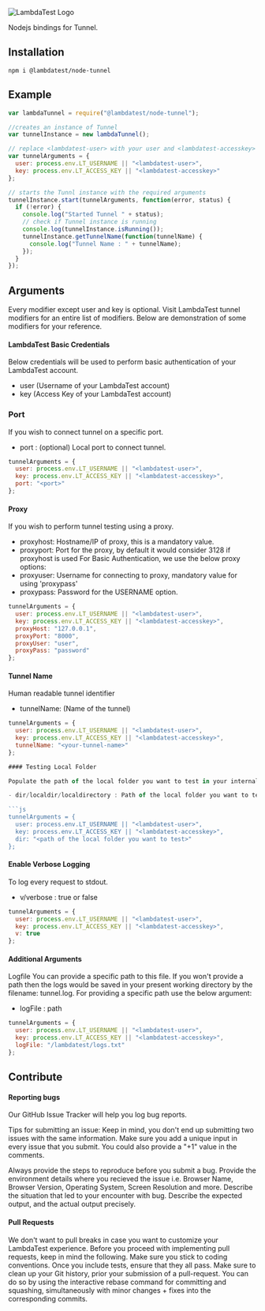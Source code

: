 ![LambdaTest Logo](https://www.lambdatest.com/static/images/logo.svg)

Nodejs bindings for Tunnel.

## Installation

```
npm i @lambdatest/node-tunnel
```

## Example

```js
var lambdaTunnel = require("@lambdatest/node-tunnel");

//creates an instance of Tunnel
var tunnelInstance = new lambdaTunnel();

// replace <lambdatest-user> with your user and <lambdatest-accesskey> with your key.
var tunnelArguments = {
  user: process.env.LT_USERNAME || "<lambdatest-user>",
  key: process.env.LT_ACCESS_KEY || "<lambdatest-accesskey>"
};

// starts the Tunnl instance with the required arguments
tunnelInstance.start(tunnelArguments, function(error, status) {
  if (!error) {
    console.log("Started Tunnel " + status);
    // check if Tunnel instance is running
    console.log(tunnelInstance.isRunning());
    tunnelInstance.getTunnelName(function(tunnelName) {
      console.log("Tunnel Name : " + tunnelName);
    });
  }
});
```

## Arguments

Every modifier except user and key is optional. Visit LambdaTest tunnel modifiers for an entire list of modifiers. Below are demonstration of some modifiers for your reference.

#### LambdaTest Basic Credentials

Below credentials will be used to perform basic authentication of your LambdaTest account.

- user (Username of your LambdaTest account)
- key (Access Key of your LambdaTest account)

### Port

If you wish to connect tunnel on a specific port.

- port : (optional) Local port to connect tunnel.

```js
tunnelArguments = {
  user: process.env.LT_USERNAME || "<lambdatest-user>",
  key: process.env.LT_ACCESS_KEY || "<lambdatest-accesskey>",
  port: "<port>"
};
```

#### Proxy

If you wish to perform tunnel testing using a proxy.

- proxyhost: Hostname/IP of proxy, this is a mandatory value.
- proxyport: Port for the proxy, by default it would consider 3128 if proxyhost is used For Basic Authentication, we use the below proxy options:
- proxyuser: Username for connecting to proxy, mandatory value for using 'proxypass'
- proxypass: Password for the USERNAME option.

```js
tunnelArguments = {
  user: process.env.LT_USERNAME || "<lambdatest-user>",
  key: process.env.LT_ACCESS_KEY || "<lambdatest-accesskey>",
  proxyHost: "127.0.0.1",
  proxyPort: "8000",
  proxyUser: "user",
  proxyPass: "password"
};
```

#### Tunnel Name

Human readable tunnel identifier

- tunnelName: (Name of the tunnel)

````js
tunnelArguments = {
  user: process.env.LT_USERNAME || "<lambdatest-user>",
  key: process.env.LT_ACCESS_KEY || "<lambdatest-accesskey>",
  tunnelName: "<your-tunnel-name>"
};

#### Testing Local Folder

Populate the path of the local folder you want to test in your internal server as a value in the below modifier.

- dir/localdir/localdirectory : Path of the local folder you want to test

```js
tunnelArguments = {
  user: process.env.LT_USERNAME || "<lambdatest-user>",
  key: process.env.LT_ACCESS_KEY || "<lambdatest-accesskey>",
  dir: "<path of the local folder you want to test>"
};
````

#### Enable Verbose Logging

To log every request to stdout.

- v/verbose : true or false

```js
tunnelArguments = {
  user: process.env.LT_USERNAME || "<lambdatest-user>",
  key: process.env.LT_ACCESS_KEY || "<lambdatest-accesskey>",
  v: true
};
```


#### Additional Arguments

Logfile
You can provide a specific path to this file. If you won't provide a path then the logs would be saved in your present working directory by the filename: tunnel.log. For providing a specific path use the below argument:

- logFile : path

```js
tunnelArguments = {
  user: process.env.LT_USERNAME || "<lambdatest-user>",
  key: process.env.LT_ACCESS_KEY || "<lambdatest-accesskey>",
  logFile: "/lambdatest/logs.txt"
};
```

## Contribute

#### Reporting bugs

Our GitHub Issue Tracker will help you log bug reports.

Tips for submitting an issue:
Keep in mind, you don't end up submitting two issues with the same information. Make sure you add a unique input in every issue that you submit. You could also provide a "+1" value in the comments.

Always provide the steps to reproduce before you submit a bug.
Provide the environment details where you recieved the issue i.e. Browser Name, Browser Version, Operating System, Screen Resolution and more.
Describe the situation that led to your encounter with bug.
Describe the expected output, and the actual output precisely.

#### Pull Requests

We don't want to pull breaks in case you want to customize your LambdaTest experience. Before you proceed with implementing pull requests, keep in mind the following.
Make sure you stick to coding conventions.
Once you include tests, ensure that they all pass.
Make sure to clean up your Git history, prior your submission of a pull-request. You can do so by using the interactive rebase command for committing and squashing, simultaneously with minor changes + fixes into the corresponding commits.
